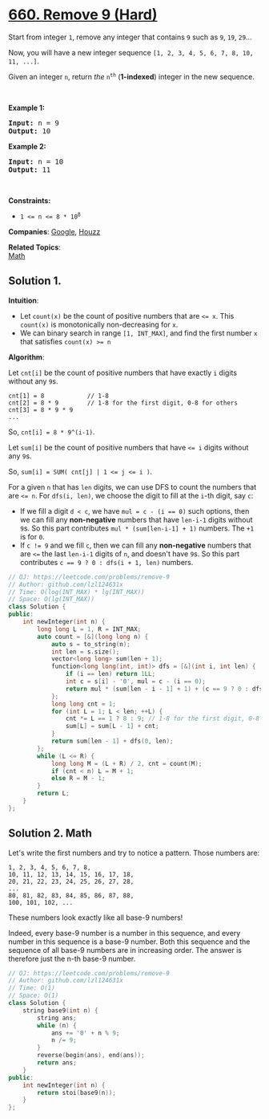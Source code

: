 # [660. Remove 9 (Hard)](https://leetcode.com/problems/remove-9)

<p>Start from integer <code>1</code>, remove any integer that contains <code>9</code> such as <code>9</code>, <code>19</code>, <code>29</code>...</p>

<p>Now, you will have a new integer sequence <code>[1, 2, 3, 4, 5, 6, 7, 8, 10, 11, ...]</code>.</p>

<p>Given an integer <code>n</code>, return <em>the</em> <code>n<sup>th</sup></code> (<strong>1-indexed</strong>) integer in the new sequence.</p>

<p>&nbsp;</p>
<p><strong class="example">Example 1:</strong></p>

<pre>
<strong>Input:</strong> n = 9
<strong>Output:</strong> 10
</pre>

<p><strong class="example">Example 2:</strong></p>

<pre>
<strong>Input:</strong> n = 10
<strong>Output:</strong> 11
</pre>

<p>&nbsp;</p>
<p><strong>Constraints:</strong></p>

<ul>
	<li><code>1 &lt;= n &lt;= 8 * 10<sup>8</sup></code></li>
</ul>


**Companies**:
[Google](https://leetcode.com/company/google), [Houzz](https://leetcode.com/company/houzz)

**Related Topics**:  
[Math](https://leetcode.com/tag/math)

## Solution 1.

**Intuition**:

* Let `count(x)` be the count of positive numbers that are `<= x`. This `count(x)` is monotonically non-decreasing for `x`.
* We can binary search in range `[1, INT_MAX]`, and find the first number `x` that satisfies `count(x) >= n`


**Algorithm**:

Let `cnt[i]` be the count of positive numbers that have exactly `i` digits without any `9`s.

```
cnt[1] = 8            // 1-8
cnt[2] = 8 * 9        // 1-8 for the first digit, 0-8 for others
cnt[3] = 8 * 9 * 9
...
```

So, `cnt[i] = 8 * 9^(i-1)`. 

Let `sum[i]` be the count of positive numbers that have `<= i` digits without any `9`s.

So, `sum[i] = SUM( cnt[j] | 1 <= j <= i )`.

For a given `n` that has `len` digits, we can use DFS to count the numbers that are `<= n`. For `dfs(i, len)`, we choose the digit to fill at the `i`-th digit, say `c`:

* If we fill a digit `d < c`, we have `mul = c - (i == 0)` such options, then we can fill any **non-negative** numbers that have `len-i-1` digits without `9`s. So this part contributes `mul * (sum[len-i-1] + 1)` numbers. The `+1` is for `0`.
* If `c != 9` and we fill `c`, then we can fill any **non-negative** numbers that are `<=` the last `len-i-1` digits of `n`, and doesn't have `9`s. So this part contributes `c == 9 ? 0 : dfs(i + 1, len)` numbers.

```cpp
// OJ: https://leetcode.com/problems/remove-9
// Author: github.com/lzl124631x
// Time: O(log(INT_MAX) * lg(INT_MAX))
// Space: O(lg(INT_MAX))
class Solution {
public:
    int newInteger(int n) {
        long long L = 1, R = INT_MAX;
        auto count = [&](long long n) {
            auto s = to_string(n);
            int len = s.size();
            vector<long long> sum(len + 1);
            function<long long(int, int)> dfs = [&](int i, int len) {
                if (i == len) return 1LL;
                int c = s[i] - '0', mul = c - (i == 0);
                return mul * (sum[len - i - 1] + 1) + (c == 9 ? 0 : dfs(i + 1, len));
            };
            long long cnt = 1;
            for (int L = 1; L < len; ++L) {
                cnt *= L == 1 ? 8 : 9; // 1-8 for the first digit, 0-8 for the other digits.
                sum[L] = sum[L - 1] + cnt;
            }
            return sum[len - 1] + dfs(0, len);
        };
        while (L <= R) {
            long long M = (L + R) / 2, cnt = count(M);
            if (cnt < n) L = M + 1;
            else R = M - 1;
        }
        return L;
    }
};
```

## Solution 2. Math

Let's write the first numbers and try to notice a pattern. Those numbers are:

```
1, 2, 3, 4, 5, 6, 7, 8,
10, 11, 12, 13, 14, 15, 16, 17, 18,
20, 21, 22, 23, 24, 25, 26, 27, 28,
...
80, 81, 82, 83, 84, 85, 86, 87, 88,
100, 101, 102, ...
```

These numbers look exactly like all base-9 numbers!

Indeed, every base-9 number is a number in this sequence, and every number in this sequence is a base-9 number. Both this sequence and the sequence of all base-9 numbers are in increasing order. The answer is therefore just the n-th base-9 number.

```cpp
// OJ: https://leetcode.com/problems/remove-9
// Author: github.com/lzl124631x
// Time: O(1)
// Space: O(1)
class Solution {
    string base9(int n) {
        string ans;
        while (n) {
            ans += '0' + n % 9;
            n /= 9;
        }
        reverse(begin(ans), end(ans));
        return ans;
    }
public:
    int newInteger(int n) {
        return stoi(base9(n));
    }
};
```